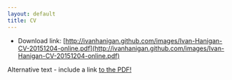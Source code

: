 ```yaml
---
layout: default
title: CV
---
```


- Download link: [http://ivanhanigan.github.com/images/Ivan-Hanigan-CV-20151204-online.pdf](http://ivanhanigan.github.com/images/Ivan-Hanigan-CV-20151204-online.pdf)

<object data="/images/Ivan-Hanigan-CV-20151204-online.pdf" type="application/pdf" width="675" height="800">
  <p>Alternative text - include a link <a href="images/Ivan-Hanigan-CV-20151204-online.pdf">to the PDF!</a></p>
</object>
